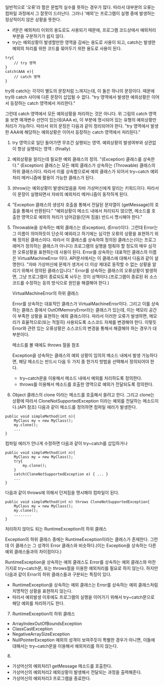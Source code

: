 ﻿ 일반적으로 '오류'라 함은 문법적 실수를 뜻하는 경우가 많다. 따라서 대부분의 오류는 컴파일 과정에서 그 잘못이 드러난다. 그러나 '예외'는 프로그램이 실행 중에 발생하는 정상적이지 않은 상황을 뜻한다.

* if문은 예외처리 이외의 용도로도 사용되기 때문에, 프로그램 코드상에서 예외처리 부분을 구분하기가 쉽지 않다.
* try는 예외상황이 발생할만한 영역을 감싸는 용도로 사용이 되고, catch는 발생한 예외의 처리를 위한 코드를 묶어두기 위한 용도로 사용이 된다.

```
try{
	// try 영역
}
catch(AAA e){
	// catch 영역
}
```

 try와 catch는 각각이 별도의 문장처럼 느껴지는데, 이 둘은 하나의 문장이다. 때문에 try와 catch 사이에 다른 문장이 삽입될 수 없다. "try 영역에서 발생한 예외상황은 이어서 등장하는 catch 영역에서 처리한다." 

 그런데 catch 영역에서 모든 예외상황을 처리하는 것은 아니다. 위 그림의 catch 영역을 보면 매개변수 선언이 있는데(AAA e), 이 부분에 명시되어 있는 유형의 예외상황만 처리가 가능하다. 따라서 위의 문장은 다음과 같이 정리되어야 한다. "try 영역에서 발생한 AAA에 해당하는 예외상황은 이어서 등장하는 catch 영역에서 처리된다."

1. try 영역으로 일단 들어가면 무조건 실행되는 영역. 예외상황의 발생여부와 상관없이 항상 실행되는 영역 : (finally)
2. 예외상황을 알리는데 필요한 예외 클래스의 정의. "(Exception) 클래스를 상속한다."
   (Exception) 클래스는 모든 예외 클래스가 상속하는 (Throwable) 클래스의 하위 클래스이다. 따라서 이를 상속함으로써 예외 클래스가 되어서 try~catch 예외처리 메커니즘에 활용이 가능한 클래스가 된다.
3. (throw)는 예외상황이 발생되었음을 자바 가상머신에게 알리는 키워드이다. 따라서 이 문장이 실행되면서 자바의 예외처리 메커니즘이 동작하게 된다.
4. "Exception 클래스의 생성자 호출을 통해서 전달된 문자열이 (getMessage)의 호출을 통해서 반환된다."
"예외상황이 메소드 내에서 처리되지 않으면, 메소드를 호출한 영역으로 예외의 처리가 넘어감을(던져 짐을) 반드시 명시해야 한다."
5. Throwable을 상속하는 예외 클래스는 (Exception), (Error)이다. 그런데 Error는 그 이름이 의미하듯이 단순히 예외라고 하기에는 심각한 오류의 상황을 표현하기 위해 정의된 클래스이다. 따라서 이 클래스를 상속하여 정의된 클래스는(이는 프로그래머가 정의하는 클래스가 아니다) 프로그램의 실행을 멈춰야 할 정도의 매우 심각한 오류상황을 표현하는데 사용이 된다. Error를 상속하는 대표적인 클래스의 이름은 VirtualMachineError 이다. API문서에서는 이 클래스에 대해서 다음과 같이 설명한다. "자바 가상머신에 문제가 생겨서 더 이상 제대로 동작할 수 없는 상황을 알리기 위해서 정의된 클래스입니다." Error를 상속하는 클래스의 오류상황이 발생하면, 그냥 프로그램이 종료되도록 놔두는 것이 상책이다.(프로그램이 종료된 뒤 소스코드를 수정하는 등의 방식으로 원인을 해결해야 한다.)


	VirtualMachineError의 하위 클래스

	Error를 상속하는 대표적인 클래스가 VirtualMachineError이다. 그리고 이를 상속하는 클래스 중에서 OutOfMemoryError라는 클래스가 있는데, 이는 메모리 공간이 부족한 상황을 표현하는 예외 클래스이다. 따라서 이러한 오류가 발생하면, 메모리가 효율적으로(또는 적절히) 사용되도록 소스코드 자체를 변경해야 한다. 이렇듯 Error와 관련 있는 오류상황은 소스코드의 변경을 통해서 해결해야 하는 경우가 대부분이다.

	메소드를 볼 때에도 throws 절을 참조

	Exception을 상속하는 클래스의 예외 상황이 임의의 메소드 내에서 발생 가능하다면, 해당 메소드는 반드시 다음 두 가지 중 한가지 방법을 선택해서 정의되어야 한다.
	* try~catch문을 이용해서 메소드 내에서 예외를 처리하도록 정의한다.
	* throws를 이용해서 메소드를 호출한 영역으로 예외가 전달되도록 정의한다.

6. Object 클래스의 clone 이라는 메소드를 호출해서 쓸려고 한다. 그리고 clone는 상황에 따라서 CloneNotSupportedException 이라는 예외를 전달하는 메소드이다.(API 참조)
다음과 같이 메소드를 정의하면 컴파일 에러가 발생한다.
```
public void simpleMethod(int n){
	MyClass my = new MyClass();
	my.clone();
	...
}
```
컴파일 에러가 안나게 수정하면 다음과 같이 try~catch를 삽입하거나
```
public void simpleMethod(int n){
	MyClass my = new MyClass();
	try{
		my.clone();
	}
	catch(CloneNotSupportedException e) { ... }
	...
}
```
다음과 같이 throws에 의해서 던져짐을 명시해야 컴파일이 된다.
```
public void simpleMethod(int n) throws CloneNotSupportedException{
	MyClass my = new MyClass();
	my.clone();
	........
}
```

처리하지 않아도 되는 RuntimeException의 하위 클래스

Exception의 하위 클래스 중에는 RuntimeException이라는 클래스가 존재한다. 그런데 이 클래스는 그 성격이 Error 클래스와 비슷하다.(이는 Exception을 상속하는 다른 예외 클래스들과의 차이점이다.) 

RuntimeException을 상속하는 예외 클래스도 Error를 상속하는 예외 클래스와 마찬가지로 try~catch문, 또는 throws절을 이용한 예외처리를 필요로 하지 않는다. 하지만 다음과 같이 Error의 하위 클래스들과 구분되는 특징이 있다.

* RuntimeException을 상속하는 예외 클래스는 Error를 상속하는 예외 클래스처럼 치명적인 상황을 표현하지 않는다.
* 따라서 예외발생 이후에도 프로그램의 실행을 이어가기 위해서 try~catch문으로 해당 예외를 처리하기도 한다.

7. RuntimeException의 하위 클래스
* ArrayIndexOutOfBoundsException
* ClassCastException
* NegativeArraySizeException
* NullPointerException
예외의 성격이 보여주듯이 특별한 경우가 아니면, 이들에 대해서는 try~catch문을 이용해서 예외처리를 하지 않는다.

8.
* 가상머신의 예외처리1	getMessage 메소드를 호출한다.
* 가상머신의 예외처리2	예외상황이 발생해서 전달되는 과정을 출력해준다.
* 가상머신의 예외처리3	프로그램을 종료한다.